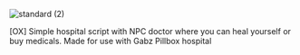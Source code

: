 ![standard (2)](https://github.com/nwvh/wx_hospital/assets/76164598/b9397ef8-66ce-4a43-8f36-780fbfb7fc09)

[OX] Simple hospital script with NPC doctor where you can heal yourself or buy medicals. Made for use with Gabz Pillbox hospital

